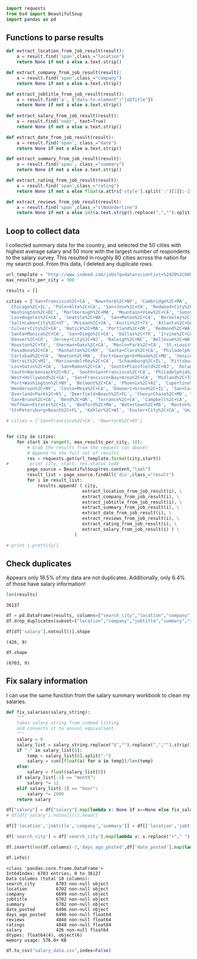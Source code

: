 

```python
import requests
from bs4 import BeautifulSoup
import pandas as pd
```

## Functions to parse results


```python
def extract_location_from_job_result(result):
    a = result.find('span',class_="location")
    return None if not a else a.text.strip()

def extract_company_from_job_result(result):
    a = result.find('span',class_="company")
    return None if not a else a.text.strip()

def extract_jobtitle_from_job_result(result):
    a = result.find('a', {"data-tn-element":"jobTitle"})
    return None if not a else a.text.strip()
    
def extract_salary_from_job_result(result):
    a = result.find('nobr', text=True)
    return None if not a else a.text.strip()

def extract_date_from_job_result(result):
    a = result.find('span', class_="date")
    return None if not a else a.text.strip()

def extract_summary_from_job_result(result):
    a = result.find('span', class_="summary")
    return None if not a else a.text.strip()

def extract_rating_from_job_result(result):
    a = result.find('span',class_="rating")
    return None if not a else float(a.attrs['style'].split(':')[1][:-2])

def extract_reviews_from_job_result(result):
    a = result.find('span',class_="slNoUnderline")
    return None if not a else int(a.text.strip().replace(",","").split()[0])
```

## Loop to collect data

I collected summary data for the country, and selected the 50 cities with highest average salary and 50 more with the largest number of respondents to the salary survey.  This resulted in roughly 80 cities across the nation for my search pool.  From this data, I deleted any duplicate rows.


```python
url_template = "http://www.indeed.com/jobs?q=data+scientist+%2420%2C000&l={}&start={}"
max_results_per_city = 300

results = []

cities = ['San+Francisco%2C+CA', 'New+York%2C+NY', 'Cambridge%2C+MA', 'Boston%2C+MA', \
 'Chicago%2C+IL', 'Palo+Alto%2C+CA', 'San+Jose%2C+CA', 'Redwood+City%2C+CA', \
 'Washington%2C+DC', 'Marlborough%2C+MA', 'Mountain+View%2C+CA', 'Sunnyvale%2C+CA', \
 'Los+Angeles%2C+CA', 'Seattle%2C+WA', 'San+Mateo%2C+CA', 'Berkeley%2C+CA', \
 'Salt+Lake+City%2C+UT', 'McLean%2C+VA', 'Austin%2C+TX', 'Atlanta%2C+GA', \
 'Culver+City%2C+CA', 'Natick%2C+MA', 'Portland%2C+OR', 'Redmond%2C+WA', \
 'Santa+Monica%2C+CA', 'San+Diego%2C+CA', 'Dallas%2C+TX', 'Irvine%2C+CA', \
 'Denver%2C+CO', 'Jersey+City%2C+NJ', 'Raleigh%2C+NC', 'Bellevue%2C+WA', \
 'Houston%2C+TX', 'Sherman+Oaks%2C+CA', 'Menlo+Park%2C+CA', 'St.+Louis%2C+MO', \
 'Pasadena%2C+CA', 'Manhattan%2C+NY', 'Santa+Clara%2C+CA', 'Philadelphia%2C+PA', \
 'Carlsbad%2C+CA', 'Newton%2C+MA', 'Fort+George+G+Meade%2C+MD', 'Venice%2C+CA', \
 'Detroit%2C+MI', 'Marina+del+Rey%2C+CA', 'Schaumburg%2C+IL', 'Pittsburgh%2C+PA', \
 'Los+Gatos%2C+CA', 'San+Ramon%2C+CA', 'South+Plainfield%2C+NJ', 'Roland%2C+OK', \
 'South+Hackensack%2C+NJ', 'South+San+Francisco%2C+CA', 'Philadelphia%2C+NY', \
 'West+Hollywood%2C+CA', 'San+Francisco+Bay+Area%2C+CA', 'Midland%2C+TX', \
 'Port+Washington%2C+NY', 'Belmont%2C+CA', 'Phoenix%2C+AZ', 'Cupertino%2C+CA', \
 'Henderson%2C+NV', 'Costa+Mesa%2C+CA', 'Downers+Grove%2C+IL', 'San+Carlos%2C+CA', \
 'Overland+Park%2C+KS', 'Deerfield+Beach%2C+FL', 'Chevy+Chase%2C+MD', \
 'San+Bruno%2C+CA', 'Bend%2C+OR', 'Torrance%2C+CA', 'Campbell%2C+CA', 'Hawthorne%2C+NJ', \
 'Hoffman+Estates%2C+IL', 'Bedford%2C+MA', 'Watertown%2C+MA', 'Renton%2C+WA', \
 'St+Petersburg+Beach%2C+FL', 'Kohler%2C+WI', 'Foster+City%2C+CA', 'Union%2C+NJ']

# cities = ['San+Francisco%2C+CA', 'New+York%2C+NY']


for city in cities:
    for start in range(0, max_results_per_city, 10):
        # Grab the results from the request (as above)
        # Append to the full set of results
        res = requests.get(url_template.format(city,start))
#        print city, start, res.status_code
        page_source = BeautifulSoup(res.content,"lxml")
        result_list = page_source.findAll('div',class_="result")
        for i in result_list:
            results.append( ( city,
                             extract_location_from_job_result(i), \
                             extract_company_from_job_result(i), \
                             extract_jobtitle_from_job_result(i), \
                             extract_summary_from_job_result(i), \
                             extract_date_from_job_result(i), \
                             extract_reviews_from_job_result(i), \
                             extract_rating_from_job_result(i), \
                             extract_salary_from_job_result(i) ) \
                          )
```


```python
# print i.prettify()
```

## Check duplicates

Appears only 18.5% of my data are not duplicates.  Additionally, only 6.4% of those have salary information!


```python
len(results)
```




    36137




```python
df = pd.DataFrame(results, columns=["search_city","location","company","jobtitle","summary","date_posted","reviews","ratings","salary"])
df.drop_duplicates(subset=["location","company","jobtitle","summary","salary"], inplace=True)
```


```python
df[df['salary'].notnull()].shape
```




    (426, 9)




```python
df.shape
```




    (6703, 9)



## Fix salary information
I can use the same function from the salary summary workbook to clean my salaries.


```python
def fix_salaries(salary_string):
    """
    takes salary string from indeed listing 
    and converts it to annual equivalient.
    """
    salary = 0
    salary_list = salary_string.replace("$","").replace(",","").strip().split()
    if "-" in salary_list[0]:
        temp = salary_list[0].split("-")
        salary = sum([float(a) for a in temp])/len(temp)
    else:
        salary = float(salary_list[0])
    if salary_list[-1] == "month":
        salary *= 12
    elif salary_list[-1] == "hour":
        salary *= 2000
    return salary
```


```python
df["salary"] = df["salary"].map(lambda x: None if x==None else fix_salaries(x))
# df[df['salary'].notnull()].head()
```


```python
df[['location','jobtitle','company','summary']] = df[['location','jobtitle','company','summary']].applymap(lambda x: x.encode('ascii', 'ignore') if x else None)

```


```python
df['search_city'] = df['search_city'].map(lambda x: x.replace("+"," ").replace("%2C",","))
```


```python
df.insert(len(df.columns)-3,'days_ago_posted',df['date_posted'].map(lambda x: None if not x else int(x.replace("+","").split()[0]) if 'days' in x else 0))

```


```python
df.info()
```

    <class 'pandas.core.frame.DataFrame'>
    Int64Index: 6703 entries, 0 to 36127
    Data columns (total 10 columns):
    search_city        6703 non-null object
    location           6702 non-null object
    company            6699 non-null object
    jobtitle           6702 non-null object
    summary            6702 non-null object
    date_posted        6496 non-null object
    days_ago_posted    6496 non-null float64
    reviews            4848 non-null float64
    ratings            4848 non-null float64
    salary             426 non-null float64
    dtypes: float64(4), object(6)
    memory usage: 576.0+ KB



```python
df.to_csv("salary_data.csv",index=False)
```
